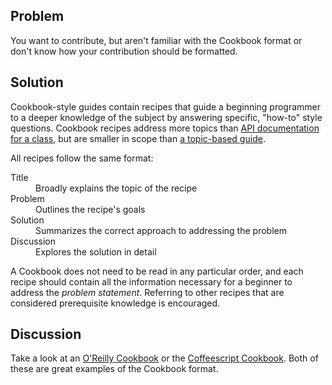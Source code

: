 ## Problem
You want to contribute, but aren't familiar with the Cookbook format or don't know
how your contribution should be formatted.

## Solution
Cookbook-style guides contain recipes that guide a beginning programmer to a deeper knowledge of the subject
by answering specific, "how-to" style questions. Cookbook recipes address more topics than
[API documentation for a class](http://docs.emberjs.com/#doc=Ember.StateManager&src=fal), but are smaller in
scope than [a topic-based guide](http://emberjs.com/guides/view_layer/).

All recipes follow the same format:

<dl>
  <dt>Title</dt>
  <dd>Broadly explains the topic of the recipe</dd>
  <dt>Problem</dt>
  <dd>Outlines the recipe's goals</dd>
  <dt>Solution</dt>
  <dd>Summarizes the correct approach to addressing the problem</dd>
  <dt>Discussion</dt>
  <dd>Explores the solution in detail</dd>
</dl>

A Cookbook does not need to be read in any particular order, and each recipe should contain all the information
necessary for a beginner to address the _problem statement_. Referring to other recipes that are considered
prerequisite knowledge is encouraged.

## Discussion
Take a look at an [O'Reilly Cookbook](http://shop.oreilly.com/category/series/cookbooks.do) or the
[Coffeescript Cookbook](http://coffeescriptcookbook.com/). Both of these are great examples of the Cookbook
format.

[api_docs_for_class]: http://docs.emberjs.com/#doc=Ember.StateManager&src=fal
[topic_based_guide]: http://emberjs.com/guides/view_layer/
[oreilly_cookbooks]: http://shop.oreilly.com/category/series/cookbooks.do
[coffeescript_cookbook]: http://coffeescriptcookbook.com/
